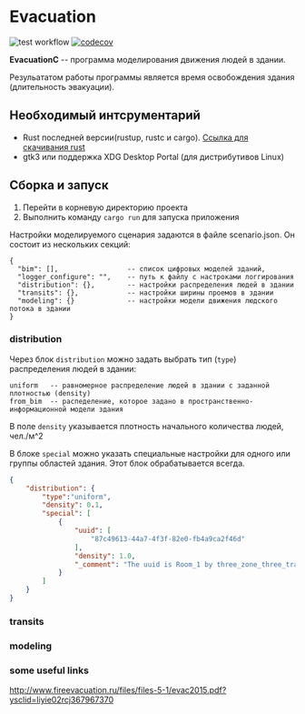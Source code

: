 # Evacuation

![test workflow](https://github.com/NikBel3476/evacuation/actions/workflows/test.yml/badge.svg)
[![codecov](https://codecov.io/gh/NikBel3476/evacuation/branch/master/graph/badge.svg?token=ZPETC3A6Y5)](https://codecov.io/gh/NikBel3476/evacuation)

**EvacuationC** -- программа моделирования движения людей в здании. 

Резульататом работы программы является время освобождения здания (длительность эвакуации).

## Необходимый интсрументарий
- Rust последней версии(rustup, rustc и cargo). [Ссылка для скачивания rust](https://www.rust-lang.org/tools/install)
- gtk3 или поддержка XDG Desktop Portal (для дистрибутивов Linux)

## Сборка и запуск

1. Перейти в корневую директорию проекта
2. Выполнить команду `cargo run` для запуска приложения

Настройки моделируемого сценария задаются в файле scenario.json. Он состоит из нескольких секций:
```
{
  "bim": [],                 -- список цифровых моделей зданий,
  "logger_configure": "",    -- путь к файлу с настроками логгирования
  "distribution": {},        -- настройки распределения людей в здании
  "transits": {},            -- настройки ширины проемов в здании
  "modeling": {}             -- настройки модели движения людского потока в здании
}
```

### distribution
Через блок `distribution` можно задать выбрать тип (`type`) распределения людей в здании:
```
uniform   -- равномерное распределение людей в здании с заданной плотностью (density)
from_bim  -- распеделение, которое задано в пространственно-информационной модели здания
```
В поле `density` указывается плотность начального количества людей, чел./м^2

В блоке `special` можно указать специальные настройки для одного или группы областей здания.
Этот блок обрабатывается всегда.

```json
{
    "distribution": {
        "type":"uniform",
        "density": 0.1,
        "special": [
            {
                "uuid": [
                    "87c49613-44a7-4f3f-82e0-fb4a9ca2f46d"
                ],
                "density": 1.0,
                "_comment": "The uuid is Room_1 by three_zone_three_transit"
            }
        ]
    }   
}
```

### transits


### modeling


### some useful links
http://www.fireevacuation.ru/files/files-5-1/evac2015.pdf?ysclid=liyie02rcj367967370
